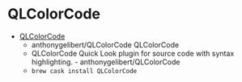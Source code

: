 # QLColorCode
- [QLColorCode](https://github.com/anthonygelibert/QLColorCode)
  -  anthonygelibert/QLColorCode QLColorCode
  - QLColorCode Quick Look plugin for source code with syntax highlighting. - anthonygelibert/QLColorCode
  - `brew cask install QLColorCode`
